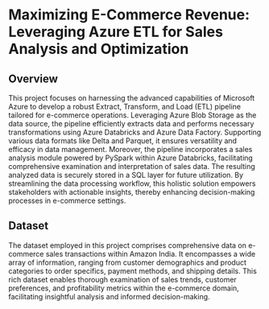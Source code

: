 # Maximizing E-Commerce Revenue: Leveraging Azure ETL for Sales Analysis and Optimization
## Overview
This project focuses on harnessing the advanced capabilities of Microsoft Azure to develop a robust Extract, Transform, and Load (ETL) pipeline tailored for e-commerce operations. Leveraging Azure Blob Storage as the data source, the pipeline efficiently extracts data and performs necessary transformations using Azure Databricks and Azure Data Factory. Supporting various data formats like Delta and Parquet, it ensures versatility and efficacy in data management. Moreover, the pipeline incorporates a sales analysis module powered by PySpark within Azure Databricks, facilitating comprehensive examination and interpretation of sales data. The resulting analyzed data is securely stored in a SQL layer for future utilization. By streamlining the data processing workflow, this holistic solution empowers stakeholders with actionable insights, thereby enhancing decision-making processes in e-commerce settings.

## Dataset
The dataset employed in this project comprises comprehensive data on e-commerce sales transactions within Amazon India. It encompasses a wide array of information, ranging from customer demographics and product categories to order specifics, payment methods, and shipping details. This rich dataset enables thorough examination of sales trends, customer preferences, and profitability metrics within the e-commerce domain, facilitating insightful analysis and informed decision-making.
